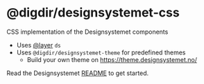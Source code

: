# @digdir/designsystemet-css

CSS implementation of the Designsystemet components

- Uses [@layer](https://developer.mozilla.org/en-US/docs/Web/CSS/@layer) `ds`
- Uses `@digdir/designsystemet-theme` for predefined themes
  - Build your own theme on https://theme.designsystemet.no/


Read the Designsystemet [README](https://github.com/digdir/designsystemet) to get started.
